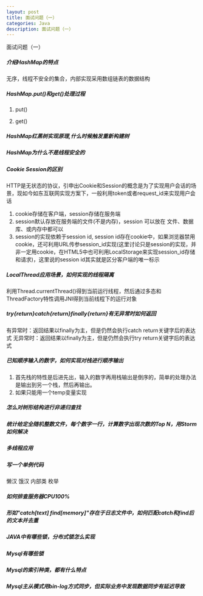 ```yaml
---
layout: post
title: 面试问题（一）
categories: Java
description: 面试问题（一）
---
```


面试问题（一）

##### 介绍HashMap的特点
无序，线程不安全的集合，内部实现采用数组链表的数据结构
##### HashMap.put()和get()处理过程
1. put()

2. get()

##### HashMap红黑树实现原理,什么时候触发重新构建树

##### HashMap为什么不是线程安全的

##### Cookie Session的区别
HTTP是无状态的协议，引申出Cookie和Session的概念是为了实现用户会话的场景，现如今如东互联网实现方案下，一般利用token或者request_id来实现用户会话
1. cookie存储在客户端，session存储在服务端
2. session默认存放在服务端的文件(不是内存)，session 可以放在 文件、数据库、或内存中都可以
3. session的实现依赖于session id, session id存在cookie中，如果浏览器禁用cookie，还可利用URL传参session_id实现(这里讨论只是session的实现，并非一定用cookie，在HTML5中也可利用LocalStorage来实现session_id存储和请求)，这里说的session id其实就是区分客户端的唯一标示

##### LocalThread应用场景，如何实现的线程隔离
利用Thread.currentThread()得到当前运行线程，然后通过多态和ThreadFactory特性调用JNI得到当前线程下的运行对象
##### try{return}catch{return}finally{return}有无异常时如何返回
有异常时：返回结果以finally为主，但是仍然会执行catch return关键字后的表达式
无异常时：返回结果以finally为主，但是仍然会执行try return关键字后的表达式
##### 已知顺序输入的数字，如何实现对栈进行顺序输出
1. 首先栈的特性是后进先出，输入的数字再用栈输出是倒序的，简单的处理办法是输出到另一个栈，然后再输出。
2. 如果只能用一个temp变量实现
##### 怎么对树形结构进行非递归查找

##### 统计给定全随机整数文件，每个数字一行，计算数字出现次数的Top N，用Storm如何解决

##### 多线程应用

##### 写一个单例代码

懒汉
饿汉
内部类
枚举

##### 如何排查服务器CPU100%

##### 形如"catch[text] find[memory]"存在于日志文件中，如何匹配catch和find后的文本并去重

##### JAVA中有哪些锁，分布式锁怎么实现

##### Mysql有哪些锁

##### Mysql的索引种类，都有什么特点

##### Mysql主从模式用bin-log方式同步，但实际业务中发现数据同步有延迟导致

